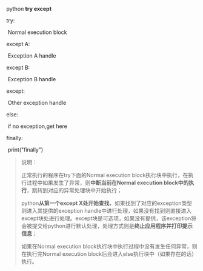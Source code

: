 python **try except**

 try:

​      Normal execution block

 except A:

​      Exception A handle

except B:

​     Exception B handle

except:

​     Other exception handle

 else:

​      if no exception,get here

 finally:

​      print("finally")   

>  说明：
>
>  正常执行的程序在try下面的Normal execution block执行块中执行，在执行过程中如果发生了异常，则**中断当前在Normal execution block中的执行**，跳转到对应的异常处理块中开始执行；
>
>  python**从第一个except X处开始查找**，如果找到了对应的exception类型则进入其提供的exception handle中进行处理，如果没有找到则直接进入except块处进行处理。except块是可选项，如果没有提供，该exception将会被提交给python进行默认处理，处理方式则是**终止应用程序并打印提示信息**；
>
>  如果在Normal execution block执行块中执行过程中没有发生任何异常，则在执行完Normal execution block后会进入else执行块中（如果存在的话）执行。